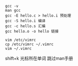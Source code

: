 ```
gcc -v
man gcc
gcc -E hello.c > hello.i 预处理
gcc -S hello.i 编译
gcc -c hello.s 汇编
gcc hello.o -o hello 链接
```

```
vim /etc/vimrc
cp /etc/vimrc ~/.vimrc
vim ~/.vimrc
```

shift+k 光标所在单词 跳过man手册
